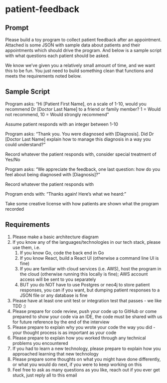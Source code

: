 # patient-feedback

## Prompt

Please build a toy program to collect patient feedback after an appointment. Attached is some JSON with sample data about patients and their appointments which should drive the program. And below is a
sample script with what questions each patient should be asked.

We know we’ve given you a relatively small amount of time, and we want this to be fun. You just need to build something clean that functions and meets the requirements noted below.


## Sample Script

Program asks: “Hi [Patient First Name], on a scale of 1-10, would you recommend Dr [Doctor Last Name] to a friend or family member? 1 = Would not recommend, 10 = Would strongly recommend”

Assume patient responds with an integer between 1-10

Program asks: “Thank you. You were diagnosed with [Diagnosis]. Did Dr [Doctor Last Name] explain how to manage this diagnosis in a way you could understand?”

Record whatever the patient responds with, consider special treatment of Yes/No

Program asks: “We appreciate the feedback, one last question: how do you feel about being diagnosed with [Diagnosis]?”

Record whatever the patient responds with

Program ends with: “Thanks again! Here’s what we heard:”

Take some creative license with how patients are shown what the program recorded


## Requirements

1. Please make a basic architecture diagram
2. If you know any of the languages/technologies in our tech stack, please use them, i.e.
    1. If you know Go, code the back end in Go
    2. If you know React, build a React UI (otherwise a command line UI is fine)
    3. If you are familiar with cloud services (i.e. AWS), host the program in the cloud (otherwise running this locally is fine); AWS account access will be sent to you separately
    4. BUT you do NOT have to use Postgres or neo4j to store patient responses, you can if you want, but dumping patient responses to a JSON file or any database is fine
3. Please have at least one unit test or integration test that passes - we like TDD :)
4. Please prepare for code review, push your code up to GitHub or come prepared to show your code via an IDE, the code must be shared with us for future reference by the end of the interview
5. Please prepare to explain why you wrote your code the way you did - your thought process is as important as your code
6. Please prepare to explain how you worked through any technical problems you encountered
7. If you had to learn a new technology, please prepare to explain how you approached learning that new technology
8. Please prepare some thoughts on what you might have done differently, or what you would do next, if you were to keep working on this
9. Feel free to ask as many questions as you like, reach out if you ever get stuck, just reply all to this email
